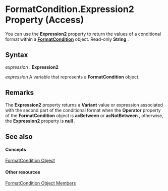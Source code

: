 
# FormatCondition.Expression2 Property (Access)

You can use the  **Expression2** property to return the values of a conditional format within a **[FormatCondition](a31deaae-b32d-c45b-b3b2-113a9e62cc7a.md)** object. Read-only **String** .


## Syntax

 _expression_ . **Expression2**

 _expression_ A variable that represents a **FormatCondition** object.


## Remarks

The  **Expression2** property returns a **Variant** value or expression associated with the second part of the conditional format when the **Operator** property of the **FormatCondition** object is **acBetween** or **acNotBetween** , otherwise, the **Expression2** property is **null** .


## See also


#### Concepts


[FormatCondition Object](a31deaae-b32d-c45b-b3b2-113a9e62cc7a.md)
#### Other resources


[FormatCondition Object Members](98a01bf0-3d5c-5ea4-9291-97ddd24fd7a1.md)
